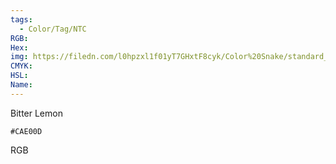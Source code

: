 ```yaml
---
tags:
  - Color/Tag/NTC
RGB:
Hex:
img: https://filedn.com/l0hpzxl1f01yT7GHxtF8cyk/Color%20Snake/standard_csv_to_svg/CAE00D.svg
CMYK:
HSL:
Name:
---
```

Bitter Lemon
```palette
#CAE00D
```
RGB
